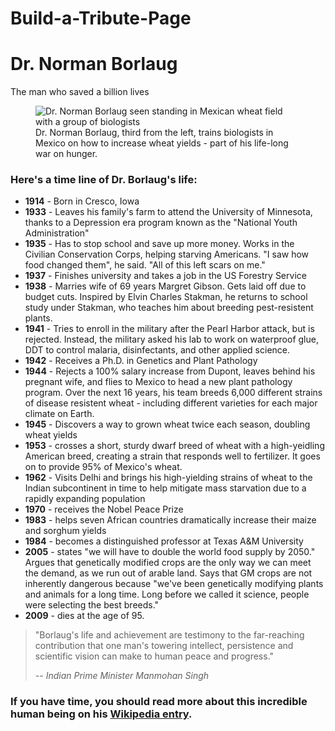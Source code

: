 # Build-a-Tribute-Page


<html>
<main id="main">
  <h1 id="title">Dr. Norman Borlaug</h1>
  <p>The man who saved a billion lives</p>
  <figure id="img-div">
    <img
      id="image"
      src="https://c2.staticflickr.com/4/3689/10613180113_fdf7bcd316_b.jpg"
      alt="Dr. Norman Borlaug seen standing in Mexican wheat field with a group of biologists"
    />
    <figcaption id="img-caption">
      Dr. Norman Borlaug, third from the left, trains biologists in Mexico on how
      to increase wheat yields - part of his life-long war on hunger.
    </figcaption>
  </figure>
  <section id="tribute-info">
    <h3 id="headline">Here's a time line of Dr. Borlaug's life:</h3>
    <ul>
      <li><strong>1914</strong> - Born in Cresco, Iowa</li>
      <li>
        <strong>1933</strong> - Leaves his family's farm to attend the
        University of Minnesota, thanks to a Depression era program known as the
        "National Youth Administration"
      </li>
      <li>
        <strong>1935</strong> - Has to stop school and save up more money. Works
        in the Civilian Conservation Corps, helping starving Americans. "I saw
        how food changed them", he said. "All of this left scars on me."
      </li>
      <li>
        <strong>1937</strong> - Finishes university and takes a job in the US
        Forestry Service
      </li>
      <li>
        <strong>1938</strong> - Marries wife of 69 years Margret Gibson. Gets
        laid off due to budget cuts. Inspired by Elvin Charles Stakman, he
        returns to school study under Stakman, who teaches him about breeding
        pest-resistent plants.
      </li>
      <li>
        <strong>1941</strong> - Tries to enroll in the military after the Pearl
        Harbor attack, but is rejected. Instead, the military asked his lab to
        work on waterproof glue, DDT to control malaria, disinfectants, and
        other applied science.
      </li>
      <li>
        <strong>1942</strong> - Receives a Ph.D. in Genetics and Plant Pathology
      </li>
      <li>
        <strong>1944</strong> - Rejects a 100% salary increase from Dupont,
        leaves behind his pregnant wife, and flies to Mexico to head a new plant
        pathology program. Over the next 16 years, his team breeds 6,000
        different strains of disease resistent wheat - including different
        varieties for each major climate on Earth.
      </li>
      <li>
        <strong>1945</strong> - Discovers a way to grown wheat twice each
        season, doubling wheat yields
      </li>
      <li>
        <strong>1953</strong> - crosses a short, sturdy dwarf breed of wheat
        with a high-yeidling American breed, creating a strain that responds
        well to fertilizer. It goes on to provide 95% of Mexico's wheat.
      </li>
      <li>
        <strong>1962</strong> - Visits Delhi and brings his high-yielding
        strains of wheat to the Indian subcontinent in time to help mitigate
        mass starvation due to a rapidly expanding population
      </li>
      <li><strong>1970</strong> - receives the Nobel Peace Prize</li>
      <li>
        <strong>1983</strong> - helps seven African countries dramatically
        increase their maize and sorghum yields
      </li>
      <li>
        <strong>1984</strong> - becomes a distinguished professor at Texas A&M
        University
      </li>
      <li>
        <strong>2005</strong> - states "we will have to double the world food
        supply by 2050." Argues that genetically modified crops are the only way
        we can meet the demand, as we run out of arable land. Says that GM crops
        are not inherently dangerous because "we've been genetically modifying
        plants and animals for a long time. Long before we called it science,
        people were selecting the best breeds."
      </li>
      <li><strong>2009</strong> - dies at the age of 95.</li>
    </ul>
    <blockquote
      cite="http://news.rediff.com/report/2009/sep/14/pm-pays-tribute-to-father-of-green-revolution-borlaug.htm"
    >
      <p>
        "Borlaug's life and achievement are testimony to the far-reaching
        contribution that one man's towering intellect, persistence and
        scientific vision can make to human peace and progress."
      </p>
      <cite>-- Indian Prime Minister Manmohan Singh</cite>
    </blockquote>
    <h3>
      If you have time, you should read more about this incredible human being
      on his
      <a
        id="tribute-link"
        href="https://en.wikipedia.org/wiki/Norman_Borlaug"
        target="_blank"
        >Wikipedia entry</a
      >.
    </h3>
  </section>
</main>
</html>
